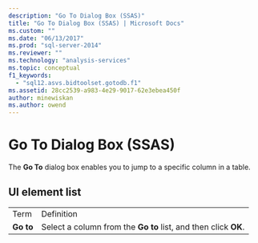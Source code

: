 ```yaml
---
description: "Go To Dialog Box (SSAS)"
title: "Go To Dialog Box (SSAS) | Microsoft Docs"
ms.custom: ""
ms.date: "06/13/2017"
ms.prod: "sql-server-2014"
ms.reviewer: ""
ms.technology: "analysis-services"
ms.topic: conceptual
f1_keywords: 
  - "sql12.asvs.bidtoolset.gotodb.f1"
ms.assetid: 28cc2539-a983-4e29-9017-62e3ebea450f
author: minewiskan
ms.author: owend
---
```

# Go To Dialog Box (SSAS)
  The **Go To** dialog box enables you to jump to a specific column in a table.  
  
## UI element list  
  
|||  
|-|-|  
|Term|Definition|  
|**Go to**|Select a column from the **Go to** list, and then click **OK**.|  
  
  
